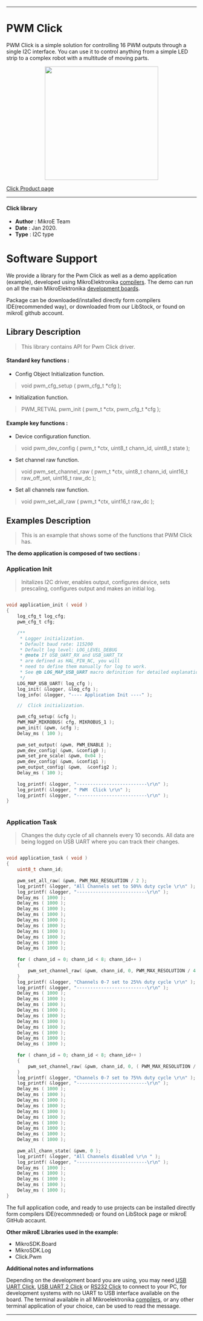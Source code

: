 

---
# PWM Click

PWM Click is a simple solution for controlling 16 PWM outputs through a single I2C interface. You can use it to control anything from a simple LED strip to a complex robot with a multitude of moving parts.

<p align="center">
  <img src="https://download.mikroe.com/images/click_for_ide/pwm_click.png" height=300px>
</p>

[Click Product page](https://www.mikroe.com/pwm-click)

---


#### Click library 

- **Author**        : MikroE Team
- **Date**          : Jan 2020.
- **Type**          : I2C type


# Software Support

We provide a library for the Pwm Click 
as well as a demo application (example), developed using MikroElektronika 
[compilers](https://shop.mikroe.com/compilers). 
The demo can run on all the main MikroElektronika [development boards](https://shop.mikroe.com/development-boards).

Package can be downloaded/installed directly form compilers IDE(recommended way), or downloaded from our LibStock, or found on mikroE github account. 

## Library Description

> This library contains API for Pwm Click driver.

#### Standard key functions :

- Config Object Initialization function.
> void pwm_cfg_setup ( pwm_cfg_t *cfg ); 
 
- Initialization function.
> PWM_RETVAL pwm_init ( pwm_t *ctx, pwm_cfg_t *cfg );


#### Example key functions :

- Device configuration function.
> void pwm_dev_config ( pwm_t *ctx, uint8_t chann_id, uint8_t state );
 
- Set channel raw function.
> void pwm_set_channel_raw ( pwm_t *ctx, uint8_t chann_id, uint16_t raw_off_set, uint16_t raw_dc );

- Set all channels raw function.
> void pwm_set_all_raw ( pwm_t *ctx, uint16_t raw_dc );

## Examples Description

> This is an example that shows some of the functions that PWM Click has.

**The demo application is composed of two sections :**

### Application Init 

> Initalizes I2C driver, enables output, configures device, sets prescaling,
> configures output and makes an initial log. 

```c

void application_init ( void )
{
    log_cfg_t log_cfg;
    pwm_cfg_t cfg;

    /** 
     * Logger initialization.
     * Default baud rate: 115200
     * Default log level: LOG_LEVEL_DEBUG
     * @note If USB_UART_RX and USB_UART_TX 
     * are defined as HAL_PIN_NC, you will 
     * need to define them manually for log to work. 
     * See @b LOG_MAP_USB_UART macro definition for detailed explanation.
     */
    LOG_MAP_USB_UART( log_cfg );
    log_init( &logger, &log_cfg );
    log_info( &logger, "---- Application Init ----" );

    //  Click initialization.

    pwm_cfg_setup( &cfg );
    PWM_MAP_MIKROBUS( cfg, MIKROBUS_1 );
    pwm_init( &pwm, &cfg );
    Delay_ms ( 100 );
    
    pwm_set_output( &pwm, PWM_ENABLE );
    pwm_dev_config( &pwm, &config0 );
    pwm_set_pre_scale( &pwm, 0x04 );
    pwm_dev_config( &pwm, &config1 );
    pwm_output_config( &pwm,  &config2 );
    Delay_ms ( 100 );
    
    log_printf( &logger, "--------------------------\r\n" );
    log_printf( &logger, " PWM  Click \r\n" );
    log_printf( &logger, "--------------------------\r\n" );
}
  
```

### Application Task

> Changes the duty cycle of all channels every 10 seconds.
> All data are being logged on USB UART where you can track their changes.

```c

void application_task ( void )
{
    uint8_t chann_id;
    
    pwm_set_all_raw( &pwm, PWM_MAX_RESOLUTION / 2 );
    log_printf( &logger, "All Channels set to 50%% duty cycle \r\n" );
    log_printf( &logger, "--------------------------\r\n" );
    Delay_ms ( 1000 );
    Delay_ms ( 1000 );
    Delay_ms ( 1000 );
    Delay_ms ( 1000 );
    Delay_ms ( 1000 );
    Delay_ms ( 1000 );
    Delay_ms ( 1000 );
    Delay_ms ( 1000 );
    Delay_ms ( 1000 );
    Delay_ms ( 1000 );
    
    for ( chann_id = 0; chann_id < 8; chann_id++ )
    {
        pwm_set_channel_raw( &pwm, chann_id, 0, PWM_MAX_RESOLUTION / 4 );
    }
    log_printf( &logger, "Channels 0-7 set to 25%% duty cycle \r\n" );
    log_printf( &logger, "--------------------------\r\n" );
    Delay_ms ( 1000 );
    Delay_ms ( 1000 );
    Delay_ms ( 1000 );
    Delay_ms ( 1000 );
    Delay_ms ( 1000 );
    Delay_ms ( 1000 );
    Delay_ms ( 1000 );
    Delay_ms ( 1000 );
    Delay_ms ( 1000 );
    Delay_ms ( 1000 );
    
    for ( chann_id = 0; chann_id < 8; chann_id++ )
    {
        pwm_set_channel_raw( &pwm, chann_id, 0, ( PWM_MAX_RESOLUTION / 4 ) * 3 );
    }
    log_printf( &logger, "Channels 0-7 set to 75%% duty cycle \r\n" );
    log_printf( &logger, "--------------------------\r\n" );
    Delay_ms ( 1000 );
    Delay_ms ( 1000 );
    Delay_ms ( 1000 );
    Delay_ms ( 1000 );
    Delay_ms ( 1000 );
    Delay_ms ( 1000 );
    Delay_ms ( 1000 );
    Delay_ms ( 1000 );
    Delay_ms ( 1000 );
    Delay_ms ( 1000 );
    
    pwm_all_chann_state( &pwm, 0 );
    log_printf( &logger, "All Channels disabled \r\n " );
    log_printf( &logger, "--------------------------\r\n" );
    Delay_ms ( 1000 );
    Delay_ms ( 1000 );
    Delay_ms ( 1000 );
    Delay_ms ( 1000 );
    Delay_ms ( 1000 );
} 

```

The full application code, and ready to use projects can be  installed directly form compilers IDE(recommneded) or found on LibStock page or mikroE GitHub accaunt.

**Other mikroE Libraries used in the example:** 

- MikroSDK.Board
- MikroSDK.Log
- Click.Pwm

**Additional notes and informations**

Depending on the development board you are using, you may need 
[USB UART Click](https://shop.mikroe.com/usb-uart-click), 
[USB UART 2 Click](https://shop.mikroe.com/usb-uart-2-click) or 
[RS232 Click](https://shop.mikroe.com/rs232-click) to connect to your PC, for 
development systems with no UART to USB interface available on the board. The 
terminal available in all Mikroelektronika 
[compilers](https://shop.mikroe.com/compilers), or any other terminal application 
of your choice, can be used to read the message.



---
